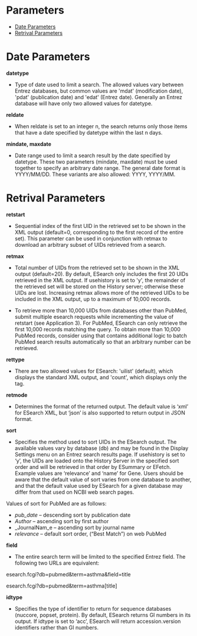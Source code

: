 # Parameters

  * [Date Parameters](#date-parameters)
  * [Retrival Parameters](#retrival-parameters)

# Date Parameters

**datetype**
  * Type of date used to limit a search. The allowed values vary between Entrez databases, but common values are 'mdat' (modification date), 'pdat' (publication date) and 'edat' (Entrez date). Generally an Entrez database will have only two allowed values for datetype.

**reldate**
  * When reldate is set to an integer n, the search returns only those items that have a date specified by datetype within the last n days.

**mindate, maxdate**
  * Date range used to limit a search result by the date specified by datetype. These two parameters (mindate, maxdate) must be used together to specify an arbitrary date range. The general date format is YYYY/MM/DD. These variants are also allowed: YYYY, YYYY/MM.

# Retrival Parameters


**retstart**
  * Sequential index of the first UID in the retrieved set to be shown in the XML output (default=0, corresponding to the first record of the entire set). This parameter can be used in conjunction with retmax to download an arbitrary subset of UIDs retrieved from a search.

**retmax**
  * Total number of UIDs from the retrieved set to be shown in the XML output (default=20). By default, ESearch only includes the first 20 UIDs retrieved in the XML output. If usehistory is set to 'y', the remainder of the retrieved set will be stored on the History server; otherwise these UIDs are lost. Increasing retmax allows more of the retrieved UIDs to be included in the XML output, up to a maximum of 10,000 records.

  * To retrieve more than 10,000 UIDs from databases other than PubMed, submit multiple esearch requests while incrementing the value of retstart (see Application 3). For PubMed, ESearch can only retrieve the first 10,000 records matching the query. To obtain more than 10,000 PubMed records, consider using <EDirect> that contains additional logic to batch PubMed search results automatically so that an arbitrary number can be retrieved.

**rettype**
  * There are two allowed values for ESearch: 'uilist' (default), which displays the standard XML output, and 'count', which displays only the <Count> tag.

**retmode**
  * Determines the format of the returned output. The default value is ‘xml’ for ESearch XML, but ‘json’ is also supported to return output in JSON format.

**sort**
  * Specifies the method used to sort UIDs in the ESearch output. The available values vary by database (db) and may be found in the Display Settings menu on an Entrez search results page. If usehistory is set to ‘y’, the UIDs are loaded onto the History Server in the specified sort order and will be retrieved in that order by ESummary or EFetch. Example values are ‘relevance’ and ‘name’ for Gene. Users should be aware that the default value of sort varies from one database to another, and that the default value used by ESearch for a given database may differ from that used on NCBI web search pages.

Values of sort for PubMed are as follows:

  * _pub_date_ – descending sort by publication date
  * _Author_ – ascending sort by first author
  * _JournalNam_e – ascending sort by journal name
  * _relevance_ – default sort order, (“Best Match”) on web PubMed

**field**
  * The entire search term will be limited to the specified Entrez field. The following two URLs are equivalent:

esearch.fcgi?db=pubmed&term=asthma&field=title

esearch.fcgi?db=pubmed&term=asthma[title]

**idtype**
  * Specifies the type of identifier to return for sequence databases (nuccore, popset, protein). By default, ESearch returns GI numbers in its output. If idtype is set to ‘acc’, ESearch will return accession.version identifiers rather than GI numbers.
